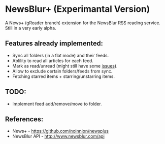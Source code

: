 NewsBlur+ (Experimantal Version)
================

A News+ (gReader branch) extension for the NewsBlur RSS reading service. Still in a very early alpha.

Features already implemented:
-------------------------------
* Sync all folders (in a flat mode) and their feeds.
* Ablility to read all articles for each feed.
* Mark as read/unread (might still have some [issues](https://github.com/noinnion/newsplus/issues/12)).
* Allow to exclude certain folders/feeds from sync.
* Fetching starred items + starring/unstarring items.

TODO:
-------------------------------
* Implement feed add/remove/move to folder.
    
References:
-------------------------------
* News+ - https://github.com/noinnion/newsplus
* NewsBlur API - http://www.newsblur.com/api
